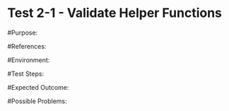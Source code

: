 Test 2-1 - Validate Helper Functions
=======

#Purpose:

#References:

#Environment:

#Test Steps:

#Expected Outcome:

#Possible Problems:
